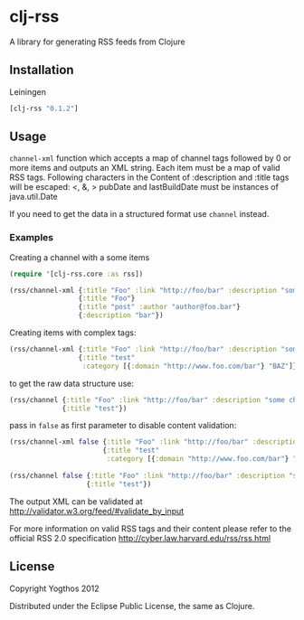# clj-rss

A library for generating RSS feeds from Clojure

## Installation

Leiningen

```clojure
[clj-rss "0.1.2"]
```

## Usage

`channel-xml` function which accepts a map of channel tags followed by 0 or more items and outputs an XML string. 
Each item must be a map of valid RSS tags. 
Following characters in the Content of :description and :title tags will be escaped: <, &, >
pubDate and lastBuildDate must be instances of java.util.Date

If you need to get the data in a structured format use `channel` instead.
 
### Examples

Creating a channel with a some items

```clojure
(require '[clj-rss.core :as rss])

(rss/channel-xml {:title "Foo" :link "http://foo/bar" :description "some channel"}
                 {:title "Foo"}
                 {:title "post" :author "author@foo.bar"}
                 {:description "bar"})
```

Creating items with complex tags:
```clojure
(rss/channel-xml {:title "Foo" :link "http://foo/bar" :description "some channel"}
                 {:title "test"
                  :category [{:domain "http://www.foo.com/bar"} "BAZ"]})
```

to get the raw data structure use:
```clojure
(rss/channel {:title "Foo" :link "http://foo/bar" :description "some channel"}
             {:title "test"})
```

pass in `false` as first parameter to disable content validation:
```clojure
(rss/channel-xml false {:title "Foo" :link "http://foo/bar" :description "some channel"}
                       {:title "test"
                        :category [{:domain "http://www.foo.com/bar"} "BAZ"]})
                                
(rss/channel false {:title "Foo" :link "http://foo/bar" :description "some channel"}
                   {:title "test"})
``` 

The output XML can be validated at http://validator.w3.org/feed/#validate_by_input

For more information on valid RSS tags and their content please refer to the official RSS 2.0 specification http://cyber.law.harvard.edu/rss/rss.html

## License

Copyright Yogthos 2012

Distributed under the Eclipse Public License, the same as Clojure.
